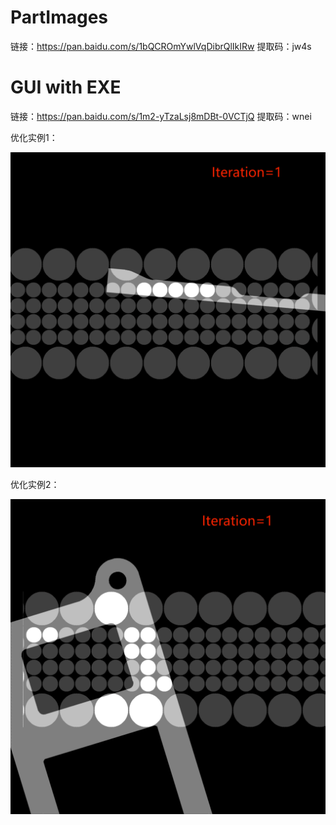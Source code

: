 # PartImages

链接：https://pan.baidu.com/s/1bQCROmYwlVqDibrQlIkIRw 
提取码：jw4s

# GUI with EXE
链接：https://pan.baidu.com/s/1m2-yTzaLsj8mDBt-0VCTjQ 
提取码：wnei

优化实例1：

![image](https://github.com/tiantiansaveworld/PartImages/blob/main/part_one.gif)

优化实例2：

![image](https://github.com/tiantiansaveworld/PartImages/blob/main/part_three.gif)

